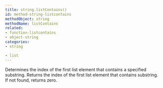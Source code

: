 ```yaml
---
title: string.listContains()
id: method-string-listcontains
methodObject: string
methodName: listContains
related:
- function-listcontains
- object-string
categories:
- string

- list
---
```


Determines the index of the first list element that contains a
specified substring.
Returns the index of the first list element that contains
substring. If not found, returns zero.